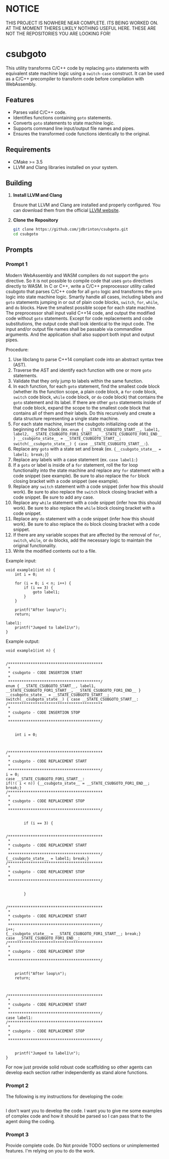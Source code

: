 # NOTICE

THIS PROJECT IS NOWHERE NEAR COMPLETE. ITS BEING WORKED ON. AT THE MOMENT THERES LIKELY NOTHING USEFUL HERE. THESE ARE NOT THE REPOSITORIES YOU ARE LOOKING FOR!

# csubgoto

This utility transforms C/C++ code by replacing `goto` statements with equivalent state machine logic using a `switch-case` construct. It can be used as a C/C++ precompiler to transform code before compilation with WebAssembly.

## Features

- Parses valid C/C++ code.
- Identifies functions containing `goto` statements.
- Converts `goto` statements to state machine logic.
- Supports command line input/output file names and pipes.
- Ensures the transformed code functions identically to the original.

## Requirements

- CMake >= 3.5
- LLVM and Clang libraries installed on your system.

## Building

1. **Install LLVM and Clang**

   Ensure that LLVM and Clang are installed and properly configured. You can download them from the official [LLVM website](https://llvm.org/).

2. **Clone the Repository**

   ```bash
   git clone https://github.com/jdbrinton/csubgoto.git
   cd csubgoto

## Prompts

### Prompt 1

Modern WebAssembly and WASM compilers do not support the `goto` directive. So it is not possible to compile code that uses `goto` directives directly to WASM. In C or C++, write a C/C++ preprocessor utility called csubgoto that parses C/C++ code for all `goto` logic and transforms the `goto` logic into state machine logic. Smartly handle all cases, including labels and `goto` statements jumping in or out of plain code blocks, `switch`, `for`, `while`, and `do` blocks. Have the smallest possible scope for each state machine. The preprocessor shall input valid C++14 code, and output the modified code without `goto` statements. Except for code replacements and code substitutions, the output code shall look identical to the input code. The input and/or output file names shall be passable via commandline arguments. And the application shall also support both input and output pipes.

Procedure:
1. Use libclang to parse C++14 compliant code into an abstract syntax tree (AST).
2. Traverse the AST and identify each function with one or more `goto` statements.
3. Validate that they only jump to labels within the same function.
4. In each function, for each `goto` statement, find the smallest code block (whether its the function scope, a plain code block, a `for` code block, `switch` code block, `while` code block, or `do` code block) that contains the `goto` statement and its label. If there are other `goto` statements inside of that code block, expand the scope to the smallest code block that contains all of them and their labels. Do this recursively and create a data structure representing a single state machine.
5. For each state machine, insert the csubgoto initializing code at the beginning of the block (ex. `enum { __STATE_CSUBGOTO_START__, label1, label2, __STATE_CSUBGOTO_FOR1_START__, __STATE_CSUBGOTO_FOR1_END__ } __csubgoto_state__ = __STATE_CSUBGOTO_START__; switch(__csubgoto_state__) { case __STATE_CSUBGOTO_START__:`).
6. Replace any `goto` with a state set and break (ex. `{__csubgoto_state__ = label1; break;}`)
7. Replace any labels with a case statement (ex. `case label1:`)
8. If a `goto` or label is inside of a `for` statement, roll the for loop functionality into the state machine and replace any `for` statement with a code snippet (see example). Be sure to also replace the `for` block closing bracket with a code snippet (see example).
9. Replace any `switch` statement with a code snippet (infer how this should work). Be sure to also replace the `switch` block closing bracket with a code snippet. Be sure to add any case.
10. Replace any `while` statement with a code snippet (infer how this should work). Be sure to also replace the `while` block closing bracket with a code snippet.
11. Replace any `do` statement with a code snippet (infer how this should work). Be sure to also replace the `do` block closing bracket with a code snippet.
12. If there are any variable scopes that are affected by the removal of `for`, `switch`, `while`, or `do` blocks, add the necessary logic to maintain the original functionality.
12. Write the modified contents out to a file.


Example input:
```
void example1(int n) {
    int i = 0;

    for (i = 0; i < n; i++) {
        if (i == 3) {
            goto label1;
        }
    }

    printf("After loop\n");
    return;

label1:
    printf("Jumped to label1\n");
}
```

Example output:
```
void example1(int n) {


/******************************************
 *
 * csubgoto - CODE INSERTION START
 *
 *****************************************/
enum { __STATE_CSUBGOTO_START__, label1, __STATE_CSUBGOTO_FOR1_START__, __STATE_CSUBGOTO_FOR1_END__ } __csubgoto_state__ = __STATE_CSUBGOTO_START__; switch(__csubgoto_state__) { case __STATE_CSUBGOTO_START__:
/******************************************
 *
 * csubgoto - CODE INSERTION STOP
 *
 *****************************************/


    int i = 0;



/******************************************
 *
 * csubgoto - CODE REPLACEMENT START
 *
 *****************************************/
i = 0;
case __STATE_CSUBGOTO_FOR1_START__:
if(!( i < n)) {__csubgoto_state__ = __STATE_CSUBGOTO_FOR1_END__; break;}
/******************************************
 *
 * csubgoto - CODE REPLACEMENT STOP
 *
 *****************************************/


        if (i == 3) {


/******************************************
 *
 * csubgoto - CODE REPLACEMENT START
 *
 *****************************************/
{__csubgoto_state__ = label1; break;}
/******************************************
 *
 * csubgoto - CODE REPLACEMENT STOP
 *
 *****************************************/


        }


/******************************************
 *
 * csubgoto - CODE REPLACEMENT START
 *
 *****************************************/
i++;
{__csubgoto_state__ = __STATE_CSUBGOTO_FOR1_START__; break;}
case __STATE_CSUBGOTO_FOR1_END__:
/******************************************
 *
 * csubgoto - CODE REPLACEMENT STOP
 *
 *****************************************/


    printf("After loop\n");
    return;



/******************************************
 *
 * csubgoto - CODE REPLACEMENT START
 *
 *****************************************/
case label1:
/******************************************
 *
 * csubgoto - CODE REPLACEMENT STOP
 *
 *****************************************/


    printf("Jumped to label1\n");
}
```

For now just provide solid robust code scaffolding so other agents can develop each section rather independently as stand alone functions.

### Prompt 2

The following is my instructions for developing the code:

```

```

I don't want you to develop the code. I want you to give me some examples of complex code and how it should be parsed so I can pass that to the agent doing the coding.

### Prompt 3

Provide complete code. Do Not provide TODO sections or unimplemented features. I'm relying on you to do the work.


